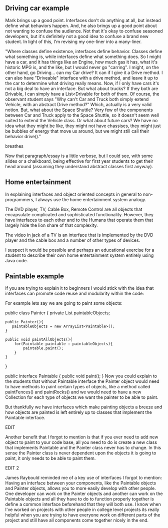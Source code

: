 












## Driving car example
Mark brings up a good point. Interfaces don't do anything at all, but instead define what behaviors happen. And, he also brings up a good point about not wanting to confuse the audience. Not that it's okay to confuse seasoned developers, but it's definitely not a good idea to confuse a brand new student. In light of this, I'm revising my one-liner into a many-liner.

"Where classes define existence, interfaces define behavior. Classes define what something is, while interfaces define what something does. So I might have a car, and it has things like an Engine, how much gas it has, what it's historic MPG is, and the like, but I would never go "carring". I might, on the other hand, go Driving... can my Car drive? It can if I give it a Drive method. I can also have "Driveable" interface with a drive method, and leave it up to the car to determine what driving really means. Now, if I only have cars it's not a big deal to have an interface. But what about trucks? If they both are Drivable, I can simply have a List<Drivable for both of them. Of course, the observant student says "Why can't Car and Truck both simply extend Vehicle, with an abstract Drive method?" Which, actually is a very valid notion. But, what about the Space Shuttle? Very few of the components between Car and Truck apply to the Space Shuttle, so it doesn't seem well suited to extend the Vehicle class. Or what about future cars? We have no idea what they might be like, they might not have chassises, they might just be bubbles of energy that move us around, but we might still call their behavior drive()."

breathes

Now that paragraph/essay is a little verbose, but I could see, with some slides or a chalkboard, being effective for first year students to get their head around (assuming they understand abstract classes first anyway).



## Home entertainment

In explaining interfaces and object oriented concepts in general to non-programmers, I always use the home entertainment system analogy.

The DVD player, TV, Cable Box, Remote Control are all objects that encapsulate complicated and sophisticated functionality. However, they have interfaces to each other and to the Humans that operate them that largely hide the lion share of that complexity.

The video in jack of a TV is an interface that is implemented by the DVD player and the cable box and a number of other types of devices.

I suspect it would be possible and perhaps an educational exercise for a student to describe their own home entertainment system entirely using Java code.

## Paintable example

If you are trying to explain it to beginners I would stick with the idea that interfaces can promote code reuse and modularity within the code:

For example lets say we are going to paint some objects:

public class Painter {
    private List<Paintable> paintableObjects;

    public Painter(){
       paintableObjects = new ArrayList<Paintable>();
    }

    public void paintAllObjects(){
        for(Paintable paintable : paintableObjects){
            paintable.paint();
        }
    }
}

public interface Paintable {
     public void paint();
}
Now you could explain to the students that without Paintable interface the Painter object would need to have methods to paint certain types of objects, like a method called paintFences() and paintRocks() and we would need to have a new Collection for each type of objects we want the painter to be able to paint.

But thankfully we have interfaces which make painting objects a breeze and how objects are painted is left entirely up to classes that implement the Paintable interface.

EDIT

Another benefit that I forgot to mention is that if you ever need to add new object to paint to your code base, all you need to do is create a new class that implements Paintable and the Painter class never has to change. In this sense the Painter class is never dependent upon the objects it is going to paint, it only needs to be able to paint them.

EDIT 2

James Raybould reminded me of a key use of interfaces I forgot to mention: Having an interface between your components, like the Paintable objects and Painter objects, allows you to more easily develop with other people. One developer can work on the Painter objects and another can work on the Paintable objects and all they have to do to function properly together is define a common interface beforehand that they will both use. I know when I've worked on projects with other people in college level projects its really helpful when you are trying to have everyone work on different parts of the project and still have all components come together nicely in the end.
